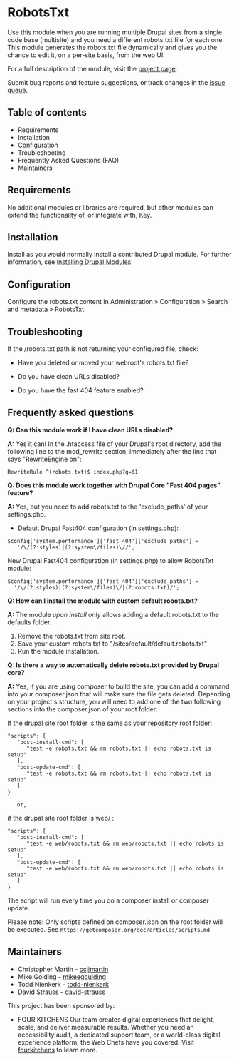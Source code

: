 # RobotsTxt

Use this module when you are running multiple Drupal sites from a single
code base (multisite) and you need a different robots.txt file for each
one. This module generates the robots.txt file dynamically and gives you
the chance to edit it, on a per-site basis, from the web UI.

For a full description of the module, visit the
[project page](https://www.drupal.org/project/robotstxt).

Submit bug reports and feature suggestions, or track changes in the
[issue queue](https://www.drupal.org/project/issues/robotstxt).


## Table of contents

- Requirements
- Installation
- Configuration
- Troubleshooting
- Frequently Asked Questions (FAQ)
- Maintainers


## Requirements

No additional modules or libraries are required, but other modules can
extend the functionality of, or integrate with, Key.


## Installation

Install as you would normally install a contributed Drupal module. For further
information, see
[Installing Drupal Modules](https://www.drupal.org/docs/extending-drupal/installing-drupal-modules).


## Configuration

Configure the robots.txt content in Administration » Configuration »
Search and metadata » RobotsTxt.


## Troubleshooting

If the /robots.txt path is not returning your configured file, check:

- Have you deleted or moved your webroot's robots.txt file?

- Do you have clean URLs disabled?

- Do you have the fast 404 feature enabled?


## Frequently asked questions

**Q: Can this module work if I have clean URLs disabled?**

**A:** Yes it can! In the .htaccess file of your Drupal's root directory, add the
   following line to the mod_rewrite section, immediately after the line
   that says "RewriteEngine on":

```
RewriteRule ^(robots.txt)$ index.php?q=$1
```

**Q: Does this module work together with Drupal Core "Fast 404 pages" feature?**

**A:** Yes, but you need to add robots.txt to the 'exclude_paths' of your
   settings.php.

* Default Drupal Fast404 configuration (in settings.php):
```
$config['system.performance']['fast_404']['exclude_paths'] =
   '/\/(?:styles)|(?:system\/files)\//';
```

New Drupal Fast404 configuration (in settings.php) to allow RobotsTxt module:
```
$config['system.performance']['fast_404']['exclude_paths'] =
  '/\/(?:styles)|(?:system\/files)\/|(?:robots.txt)/';
```

**Q: How can I install the module with custom default robots.txt?**

**A:** The module _upon install only_ allows adding a default.robots.txt to the
defaults folder.

   1. Remove the robots.txt from site root.
   2. Save your custom robots.txt to "/sites/default/default.robots.txt"
   3. Run the module installation.

**Q: Is there a way to automatically delete robots.txt provided by Drupal core?**

**A:** Yes, if you are using composer to build the site, you can add a command
   into your composer.json that will make sure the file gets deleted. Depending
   on your project's structure, you will need to add one of the two following
   sections into the composer.json of your root folder:

   If the drupal site root folder is the same as your repository root folder:
```
"scripts": {
   "post-install-cmd": [
      "test -e robots.txt && rm robots.txt || echo robots.txt is setup"
   ],
   "post-update-cmd": [
      "test -e robots.txt && rm robots.txt || echo robots.txt is setup"
   ]
}
```

       or,

   if the drupal site root folder is web/ :
```
"scripts": {
   "post-install-cmd": [
      "test -e web/robots.txt && rm web/robots.txt || echo robots is setup"
   ],
   "post-update-cmd": [
      "test -e web/robots.txt && rm web/robots.txt || echo robots is setup"
   ]
}
```
The script will run every time you do a composer install or composer update.

Please note: Only scripts defined on composer.json on the root folder will be
executed. See `https://getcomposer.org/doc/articles/scripts.md`


## Maintainers

- Christopher Martin - [ccjjmartin](https://www.drupal.org/u/ccjjmartin)
- Mike Golding - [mikeegoulding](https://www.drupal.org/u/mikeegoulding)
- Todd Nienkerk - [todd-nienkerk](https://www.drupal.org/u/todd-nienkerk)
- David Strauss - [david-strauss](https://www.drupal.org/u/david-strauss)

This project has been sponsored by:
- FOUR KITCHENS
Our team creates digital experiences that delight, scale, and deliver
measurable results. Whether you need an accessibility audit, a dedicated
support team, or a world-class digital experience platform, the Web Chefs
have you covered. Visit [fourkitchens](https://www.fourkitchens.com) to learn more.

